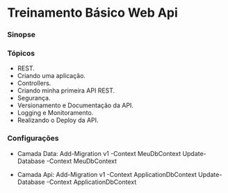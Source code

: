 # Treinamento Básico Web Api

### Sinopse ###
<p> 
   
</p>

### Tópicos ###

* REST.
* Criando uma aplicação.
* Controllers.
* Criando minha primeira API REST.
* Segurança.
* Versionamento e Documentação da API.
* Logging e Monitoramento.
* Realizando o Deploy da API.

### Configurações ###

* Camada Data:
Add-Migration v1 -Context MeuDbContext
Update-Database -Context MeuDbContext

* Camada Api:
Add-Migration v1 -Context ApplicationDbContext
Update-Database -Context ApplicationDbContext

<!--
### Projeto ###

<p> 
Mediante o conhecimento adquirido, foi possível reciclar o conhecimento do .Net para .Net core.
Trabalhando com os verbos do protocolo HTTP. Além de realizar o CRUD de usuário, produto e categoria,
foi empregado boas práticas de documentação utilizando Swagger.
</p> 
<p align="center">
  <img src="https://github.com/Jeffconexion/App_ApisDataDriver/blob/main/webApi.gif" />
</p>

-->
